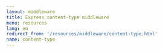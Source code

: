 ```yaml
---
layout: middleware
title: Express content-type middleware
menu: resources
lang: en
redirect_from: '/resources/middleware/content-type.html'
name: content-type
---
```

